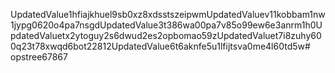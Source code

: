 UpdatedValue1hfiajkhuel9sb0xz8xdsstszeipwmUpdatedValuev11kobbam1nw1jypg0620o4pa7nsgdUpdatedValue3t386wa00pa7v85o99ew6e3anrm1h0UpdatedValuetx2ytoguy2s6dwud2es2opbomao59zUpdatedValuet7i8zuhy600q23t78xwqd6bot22812UpdatedValue6t6aknfe5u1lfijtsva0me4l60td5w# opstree67867
